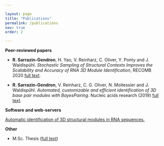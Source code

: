 ```yaml
---

layout: page
title: "Publications"
permalink: /publications
nav: true
order: 2

---
```


**Peer-reviewed papers**
* **R. Sarrazin-Gendron**, H. Yao, V. Reinharz, C. Oliver, Y. Ponty and J. Waldispühl. *Stochastic Sampling of Structural Contexts Improves the Scalability and Accuracy of RNA 3D Module Identification*, RECOMB 2020 [full text](https://www.biorxiv.org/content/10.1101/834762v2).

* **R. Sarrazin-Gendron**, V. Reinharz, C. G. Oliver, N. Moitessier and J. Waldispühl. *Automated, customizable and efficient identification of 3D base pair modules with BayesPairing.* Nucleic acids research (2019) [full text](https://academic.oup.com/nar/article/47/7/3321/5369007).  



**Software and web-servers**

[Automatic identification of 3D structural modules in RNA sequences.](http://bayespairing.cs.mcgill.ca/)  


**Other**
* M.Sc. Thesis ([full text](https://oatd.org/oatd/record?record=oai\:digitool.library.mcgill.ca\:163695))
